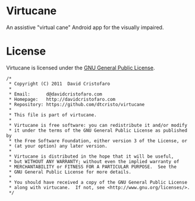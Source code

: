 Virtucane
=========

An assistive "virtual cane" Android app for the visually impaired.

License
=======

Virtucane is licensed under the [GNU General Public License](http://www.gnu.org/copyleft/gpl.html).

	/* 
	 * Copyright (C) 2011  David Cristofaro
	 * 
	 * Email:      d@davidcristofaro.com
	 * Homepage:   http://davidcristofaro.com
	 * Repository: https://github.com/dtcristo/virtucane
	 * 
	 * This file is part of virtucane.
	 * 
	 * Virtucane is free software: you can redistribute it and/or modify
	 * it under the terms of the GNU General Public License as published by
	 * the Free Software Foundation, either version 3 of the License, or
	 * (at your option) any later version.
	 * 
	 * Virtucane is distributed in the hope that it will be useful,
	 * but WITHOUT ANY WARRANTY; without even the implied warranty of
	 * MERCHANTABILITY or FITNESS FOR A PARTICULAR PURPOSE.  See the
	 * GNU General Public License for more details.
	 * 
	 * You should have received a copy of the GNU General Public License
	 * along with virtucane.  If not, see <http://www.gnu.org/licenses/>.
	 */